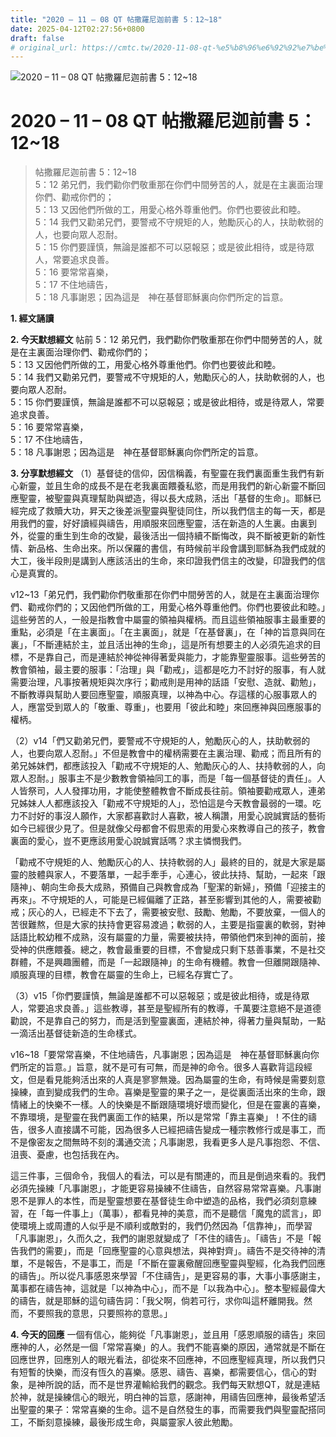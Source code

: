 ```yaml
---
title: "2020 – 11 – 08 QT 帖撒羅尼迦前書 5：12~18"
date: 2025-04-12T02:27:56+0800
draft: false
# original_url: https://cmtc.tw/2020-11-08-qt-%e5%b8%96%e6%92%92%e7%be%85%e5%b0%bc%e8%bf%a6%e5%89%8d%e6%9b%b8-5%ef%bc%9a1218
---
```


![2020 – 11 – 08 QT 帖撒羅尼迦前書 5：12\~18](/images/qt.jpg   "2020 – 11 – 08 QT 帖撒羅尼迦前書 5：12\~18")

# 2020 – 11 – 08 QT 帖撒羅尼迦前書 5：12\~18

> 帖撒羅尼迦前書 5：12\~18  
> 5：12 弟兄們，我們勸你們敬重那在你們中間勞苦的人，就是在主裏面治理你們、勸戒你們的；  
> 5：13 又因他們所做的工，用愛心格外尊重他們。你們也要彼此和睦。  
> 5：14 我們又勸弟兄們，要警戒不守規矩的人，勉勵灰心的人，扶助軟弱的人，也要向眾人忍耐。  
> 5：15 你們要謹慎，無論是誰都不可以惡報惡；或是彼此相待，或是待眾人，常要追求良善。  
> 5：16 要常常喜樂，  
> 5：17 不住地禱告，  
> 5：18 凡事謝恩；因為這是　神在基督耶穌裏向你們所定的旨意。

**1. 經文誦讀**

**2.  今天默想經文**
帖前 5：12 弟兄們，我們勸你們敬重那在你們中間勞苦的人，就是在主裏面治理你們、勸戒你們的；  
5：13 又因他們所做的工，用愛心格外尊重他們。你們也要彼此和睦。  
5：14 我們又勸弟兄們，要警戒不守規矩的人，勉勵灰心的人，扶助軟弱的人，也要向眾人忍耐。  
5：15 你們要謹慎，無論是誰都不可以惡報惡；或是彼此相待，或是待眾人，常要追求良善。  
5：16 要常常喜樂，  
5：17 不住地禱告，  
5：18 凡事謝恩；因為這是　神在基督耶穌裏向你們所定的旨意。

**3. 分享默想經文**
（1）基督徒的信仰，因信稱義，有聖靈在我們裏面重生我們有新心新靈，並且生命的成長不是在老我裏面餵養私慾，而是用我們的新心新靈不斷回應聖靈，被聖靈與真理幫助與塑造，得以長大成熟，活出「基督的生命」。耶穌已經完成了救贖大功，昇天之後差派聖靈與聖徒同住，所以我們信主的每一天，都是用我們的靈，好好讀經與禱告，用順服來回應聖靈，活在新造的人生裏。由裏到外，從靈的重生到生命的改變，最後活出一個持續不斷悔改，與不斷被更新的新性情、新品格、生命出來。所以保羅的書信，有時候前半段會講到耶穌為我們成就的大工，後半段則是講到人應該活出的生命，來印證我們信主的改變，印證我們的信心是真實的。

v12\~13「弟兄們，我們勸你們敬重那在你們中間勞苦的人，就是在主裏面治理你們、勸戒你們的；又因他們所做的工，用愛心格外尊重他們。你們也要彼此和睦。」這些勞苦的人，一般是指教會中屬靈的領袖與權柄。而且這些領袖服事主最重要的重點，必須是「在主裏面」。「在主裏面」，就是「在基督裏」，在「神的旨意與同在裏」，「不斷連結於主，並且活出神的生命」，這是所有想要主的人必須先追求的目標，不是靠自己，而是連結於神從神得著愛與能力，才能靠聖靈服事。這些勞苦的教會領袖，最主要的服事：「治理」與「勸戒」，這都是吃力不討好的服事，有人就需要治理，凡事按著規矩與次序行；勸戒則是用神的話語「安慰、造就、勸勉」，不斷教導與幫助人要回應聖靈，順服真理，以神為中心。存這樣的心服事眾人的人，應當受到眾人的「敬重、尊重」，也要用「彼此和睦」來回應神與回應服事的權柄。

（2）v14「們又勸弟兄們，要警戒不守規矩的人，勉勵灰心的人，扶助軟弱的人，也要向眾人忍耐。」不但是教會中的權柄需要在主裏治理、勸戒；而且所有的弟兄姊妹們，都應該投入「勸戒不守規矩的人、勉勵灰心的人、扶持軟弱的人，向眾人忍耐。」服事主不是少數教會領袖同工的事，而是「每一個基督徒的責任」。人人皆祭司，人人發揮功用，才能使整體教會不斷成長往前。領袖要勸戒眾人，連弟兄姊妹人人都應該投入「勸戒不守規矩的人」，恐怕這是今天教會最弱的一環。吃力不討好的事沒人願作，大家都喜歡討人喜歡，被人稱讚，用愛心說誠實話的藝術如今已經很少見了。但是就像父母都會不假思索的用愛心來教導自己的孩子，教會裏面的愛心，豈不更應該用愛心說誠實話嗎？求主憐憫我們。

「勸戒不守規矩的人、勉勵灰心的人、扶持軟弱的人」最終的目的，就是大家是屬靈的肢體與家人，不要落單，一起手牽手，心連心，彼此扶持、幫助，一起來「跟隨神」、朝向生命長大成熟，預備自己與教會成為「聖潔的新婦」，預備「迎接主的再來」。不守規矩的人，可能是已經偏離了正路，甚至影響到其他的人，需要被勸戒；灰心的人，已經走不下去了，需要被安慰、鼓勵、勉勵，不要放棄，一個人的苦很難熬，但是大家的扶持會更容易渡過；軟弱的人，主要是指靈裏的軟弱，對神話語比較幼稚不成熟，沒有屬靈的力量，需要被扶持，帶領他們來到神的面前，接受神的供應餵養。總之，教會最重要的目標，不會變成只剩下慈善事業，不是社交群體，不是興趣團體，而是「一起跟隨神」的生命有機體。教會一但離開跟隨神、順服真理的目標，教會在屬靈的生命上，已經名存實亡了。

（3）v15「你們要謹慎，無論是誰都不可以惡報惡；或是彼此相待，或是待眾人，常要追求良善。」這些教導，甚至是聖經所有的教導，千萬要注意絕不是道德勸說，不是靠自己的努力，而是活到聖靈裏面，連結於神，得著力量與幫助，一點一滴活出基督徒新造的生命樣式。

v16\~18「要常常喜樂，不住地禱告，凡事謝恩；因為這是　神在基督耶穌裏向你們所定的旨意。」旨意，就不是可有可無，而是神的命令。很多人喜歡背這段經文，但是看見能夠活出來的人真是寥寥無幾。因為屬靈的生命，有時候是需要刻意操練，直到變成我們的生命。喜樂是聖靈的果子之一，是從裏面活出來的生命，跟情緒上的快樂不一樣。人的快樂是不斷跟隨環境好壞而變化，但是在靈裏的喜樂，不靠環境，是聖靈在我們裏面工作的結果，所以是常常「靠主喜樂」！不住的禱告，很多人直接講不可能，因為很多人已經把禱告變成一種宗教修行或是事工，而不是像密友之間無時不刻的溝通交流；凡事謝恩，我看更多人是凡事抱怨、不信、沮喪、憂慮，也包括我在內。

這三件事，三個命令，我個人的看法，可以是有關連的，而且是倒過來看的。我們必須先操練「凡事謝恩」，才能更容易操練不住禱告，自然容易常常喜樂。凡事謝恩不是罪人的本性，而是聖靈想要在基督徒生命中塑造的品格，我們必須刻意練習，在「每一件事上」（萬事），都看見神的美意，而不是聽信「魔鬼的謊言」，即使環境上或周遭的人似乎是不順利或敵對的，我們仍然因為「信靠神」，而學習「凡事謝恩」，久而久之，我們的謝恩就變成了「不住的禱告」。「禱告」不是「報告我們的需要」，而是「回應聖靈的心意與想法，與神對齊」。禱告不是交待神的清單，不是報告，不是事工，而是「不斷在靈裏儆醒回應聖靈與聖經，化為我們回應的禱告」。所以從凡事感恩來學習「不住禱告」，是更容易的事，大事小事感謝主，萬事都在禱告神，這就是「以神為中心」，而不是「以我為中心」。整本聖經最偉大的禱告，就是耶穌的這句禱告詞：「我父啊，倘若可行，求你叫這杯離開我。然而，不要照我的意思，只要照祢的意思。」

**4. 今天的回應**
一個有信心，能夠從「凡事謝恩」，並且用「感恩順服的禱告」來回應神的人，必然是一個「常常喜樂」的人。我們不能喜樂的原因，通常就是不斷在回應世界，回應別人的眼光看法，卻從來不回應神，不回應聖經真理，所以我們只有短暫的快樂，而沒有恆久的喜樂。感恩、禱告、喜樂，都需要信心，信心的對象，是神所說的話，而不是世界灌輸給我們的觀念。我們每天默想QT，就是連結於神，就是操練信心的眼光，明白神的旨意，感謝神，用禱告回應神，最後希望活出聖靈的果子：常常喜樂的生命。這不是自然發生的事，而需要我們與聖靈配搭同工，不斷刻意操練，最後形成生命，與屬靈家人彼此勉勵。
